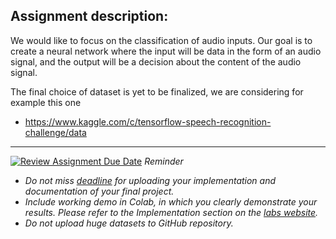 ## Assignment description:

We would like to focus on the classification of audio inputs.
Our goal is to create a neural network where the input will be data in the form of an audio signal, and the output will be a decision about the content of the audio signal.

The final choice of dataset is yet to be finalized, we are considering for example this one
- https://www.kaggle.com/c/tensorflow-speech-recognition-challenge/data


--- 
[![Review Assignment Due Date](https://classroom.github.com/assets/deadline-readme-button-22041afd0340ce965d47ae6ef1cefeee28c7c493a6346c4f15d667ab976d596c.svg)](https://classroom.github.com/a/rMTkWhxv)
*Reminder*
*   *Do not miss [deadline](https://su2.utia.cas.cz/labs.html#projects) for uploading your implementation and documentation of your final project.*
*   *Include working demo in Colab, in which you clearly demonstrate your results. Please refer to the Implementation section on the [labs website](https://su2.utia.cas.cz/labs.html#projects).*
*   *Do not upload huge datasets to GitHub repository.*
